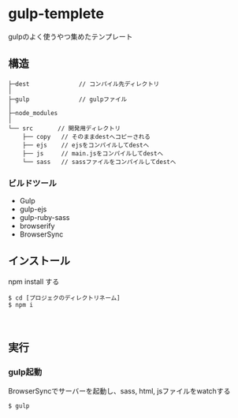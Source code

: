 # gulp-templete
gulpのよく使うやつ集めたテンプレート

## 構造
```
├─dest				// コンパイル先ディレクトリ
│  
├─gulp				// gulpファイル
│
├─node_modules
│
└── src       // 開発用ディレクトリ
    ├── copy   // そのままdestへコピーされる
    ├── ejs    // ejsをコンパイルしてdestへ
    ├── js     // main.jsをコンパイルしてdestへ
    └── sass   // sassファイルをコンパイルしてdestへ
```

### ビルドツール

* Gulp
* gulp-ejs
* gulp-ruby-sass
* browserify
* BrowserSync


## インストール

npm install する

```
$ cd [プロジェクのディレクトリネーム]
$ npm i
```
　
## 実行


### gulp起動
BrowserSyncでサーバーを起動し、sass, html, jsファイルをwatchする

```
$ gulp
```
